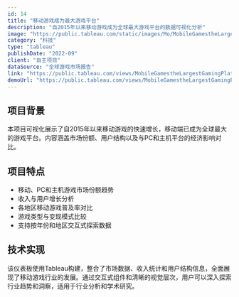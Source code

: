 ```yaml
---
id: 14
title: "移动游戏成为最大游戏平台"
description: "自2015年以来移动游戏成为全球最大游戏平台的数据可视化分析"
image: "https://public.tableau.com/static/images/Mo/MobileGamestheLargestGamingPlatformsince2015/1/1_rss.png"
category: "科技"
type: "tableau"
publishDate: "2022-09"
client: "自主项目"
dataSource: "全球游戏市场报告"
link: "https://public.tableau.com/views/MobileGamestheLargestGamingPlatformsince2015/1"
demoUrl: "https://public.tableau.com/views/MobileGamestheLargestGamingPlatformsince2015/1"
---
```


## 项目背景

本项目可视化展示了自2015年以来移动游戏的快速增长，移动端已成为全球最大的游戏平台。内容涵盖市场份额、用户结构以及与PC和主机平台的经济影响对比。

## 项目特点

- 移动、PC和主机游戏市场份额趋势
- 收入与用户增长分析
- 各地区移动游戏普及率对比
- 游戏类型与变现模式比较
- 支持按年份和地区交互式探索数据

## 技术实现

该仪表板使用Tableau构建，整合了市场数据、收入统计和用户结构信息，全面展现了移动游戏行业的发展。通过交互式组件和清晰的视觉层次，用户可以深入探索行业趋势和洞察，适用于行业分析和学术研究。